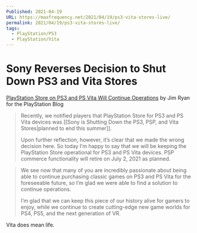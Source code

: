 ```yaml
---
Published: 2021-04-19
URL: https://maxfrequency.net/2021/04/19/ps3-vita-stores-live/
permalink: 2021/04/19/ps3-vita-stores-live/
tags:
  - PlayStation/PS3
  - PlayStation/Vita
---
```

# Sony Reverses Decision to Shut Down PS3 and Vita Stores

[PlayStation Store on PS3 and PS Vita Will Continue Operations](https://blog.playstation.com/2021/04/19/playstation-store-on-ps3-and-ps-vita-will-continue-operations/) by Jim Ryan for the PlayStation Blog

> Recently, we notified players that PlayStation Store for PS3 and PS Vita devices was [[Sony is Shutting Down the PS3, PSP, and Vita Stores|planned to end this summer]]. 
> 
> Upon further reflection, however, it’s clear that we made the wrong decision here. So today I’m happy to say that we will be keeping the PlayStation Store operational for PS3 and PS Vita devices. PSP commerce functionality will retire on July 2, 2021 as planned.

> We see now that many of you are incredibly passionate about being able to continue purchasing classic games on PS3 and PS Vita for the foreseeable future, so I’m glad we were able to find a solution to continue operations.
> 
> I’m glad that we can keep this piece of our history alive for gamers to enjoy, while we continue to create cutting-edge new game worlds for PS4, PS5, and the next generation of VR.

Vita does mean life.